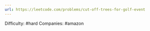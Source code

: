 ```yaml
---
url: https://leetcode.com/problems/cut-off-trees-for-golf-event
---
```


Difficulty: #hard
Companies: #amazon